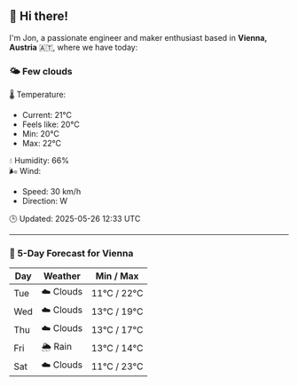 ## 👋 Hi there!

I'm Jon, a passionate engineer and maker enthusiast based in **Vienna, Austria** 🇦🇹, where we have today:

### 🌤️ Few clouds 

🌡️ Temperature: 
* Current: 21°C
* Feels like: 20°C
* Min: 20°C 
* Max: 22°C  

💧 Humidity: 66%  
🌬️ Wind: 
* Speed: 30 km/h 
* Direction: W  

🕒 Updated: 2025-05-26 12:33 UTC

---

### 📅 5-Day Forecast for Vienna

| Day | Weather | Min / Max |
|-----|---------|------------|
| Tue | ☁️ Clouds | 11°C / 22°C |
| Wed | ☁️ Clouds | 13°C / 19°C |
| Thu | ☁️ Clouds | 13°C / 17°C |
| Fri | 🌦️ Rain | 13°C / 14°C |
| Sat | ☁️ Clouds | 11°C / 23°C |
